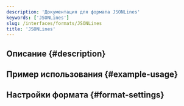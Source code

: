 ```yaml
---
description: 'Документация для формата JSONLines'
keywords: ['JSONLines']
slug: /interfaces/formats/JSONLines
title: 'JSONLines'
---
```


## Описание {#description}

## Пример использования {#example-usage}

## Настройки формата {#format-settings}
